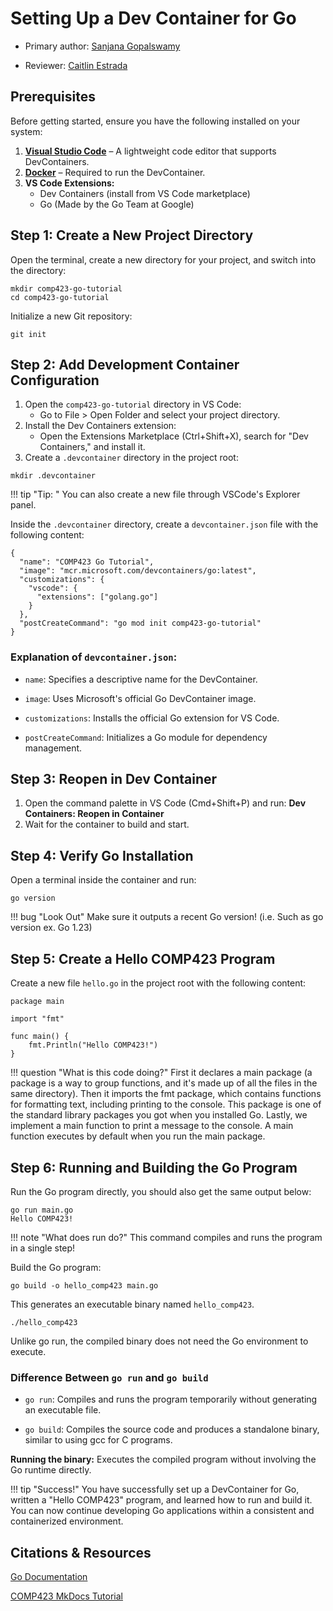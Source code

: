 # Setting Up a Dev Container for Go

* Primary author: [Sanjana Gopalswamy](https://github.com/sgopal08)

* Reviewer: [Caitlin Estrada](https://github.com/caitlinestrada27)


## Prerequisites

Before getting started, ensure you have the following installed on your system:

1. [**Visual Studio Code**](https://code.visualstudio.com/) – A lightweight code editor that supports DevContainers.
2. [**Docker**](https://www.docker.com/products/docker-desktop/) – Required to run the DevContainer.
3. **VS Code Extensions:**
    * Dev Containers (install from VS Code marketplace)
    * Go (Made by the Go Team at Google)

## Step 1: Create a New Project Directory
Open the terminal, create a new directory for your project, and switch into the directory:
```
mkdir comp423-go-tutorial
cd comp423-go-tutorial
```

Initialize a new Git repository:
```
git init
```

## Step 2: Add Development Container Configuration
1. Open the `comp423-go-tutorial` directory in VS Code:
    * Go to File > Open Folder and select your project directory.
2. Install the Dev Containers extension:    
    * Open the Extensions Marketplace (Ctrl+Shift+X), search for "Dev Containers," and install it.
3. Create a `.devcontainer` directory in the project root:
```
mkdir .devcontainer
```
!!! tip "Tip: "
    You can also create a new file through VSCode's Explorer panel.

Inside the `.devcontainer` directory, create a `devcontainer.json` file with the following content:

```
{
  "name": "COMP423 Go Tutorial",
  "image": "mcr.microsoft.com/devcontainers/go:latest",
  "customizations": {
    "vscode": {
      "extensions": ["golang.go"]
    }
  },
  "postCreateCommand": "go mod init comp423-go-tutorial"
}
```
### Explanation of `devcontainer.json`:

* `name`: Specifies a descriptive name for the DevContainer.

* `image`: Uses Microsoft's official Go DevContainer image.

* `customizations`: Installs the official Go extension for VS Code.

* `postCreateCommand`: Initializes a Go module for dependency management.

## Step 3: Reopen in Dev Container
1. Open the command palette in VS Code (Cmd+Shift+P) and run: **Dev Containers: Reopen in Container**
2. Wait for the container to build and start.

## Step 4: Verify Go Installation
Open a terminal inside the container and run:
```
go version
```
!!! bug "Look Out"
    Make sure it outputs a recent Go version! (i.e. Such as go version ex. Go 1.23)



## Step 5: Create a **Hello COMP423** Program
Create a new file `hello.go` in the project root with the following content:
```
package main

import "fmt"

func main() {
    fmt.Println("Hello COMP423!")
}
```

!!! question "What is this code doing?"
    First it declares a main package (a package is a way to group functions, and it's made up of all the files in the same directory). Then it imports the fmt package, which contains functions for formatting text, including printing to the console. This package is one of the standard library packages you got when you installed Go. Lastly, we implement a main function to print a message to the console. A main function executes by default when you run the main package.

## Step 6: Running and Building the Go Program

Run the Go program directly, you should also get the same output below:
```
go run main.go
Hello COMP423!
```
!!! note "What does run do?"
    This command compiles and runs the program in a single step!


Build the Go program:

```
go build -o hello_comp423 main.go
```
This generates an executable binary named `hello_comp423`.

```
./hello_comp423
```
Unlike go run, the compiled binary does not need the Go environment to execute.

### Difference Between `go run` and `go build`
* `go run`: Compiles and runs the program temporarily without generating an executable file.

* `go build`: Compiles the source code and produces a standalone binary, similar to using gcc for C programs.

**Running the binary:** Executes the compiled program without involving the Go runtime directly.

!!! tip "Success!"
    You have successfully set up a DevContainer for Go, written a "Hello COMP423" program, and learned how to run and build it. You can now continue developing Go applications within a consistent and containerized environment.

## Citations & Resources
[Go Documentation](https://go.dev/doc/)

[COMP423 MkDocs Tutorial](https://comp423-25s.github.io/resources/MkDocs/tutorial/#what-is-a-development-dev-container)